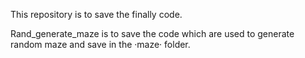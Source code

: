 This repository is to save the finally code.

Rand_generate_maze is to save the code which are used to generate random maze and save in the ·maze· folder.

